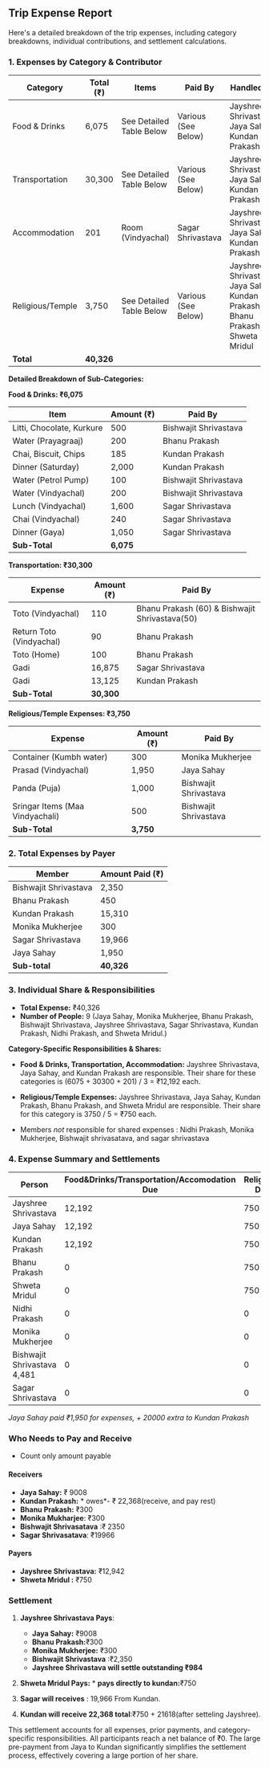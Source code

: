 ## Trip Expense Report

Here's a detailed breakdown of the trip expenses, including category breakdowns, individual contributions, and settlement calculations.

### **1. Expenses by Category & Contributor**

| Category         | Total (₹) | Items                                     | Paid By                                  | Handled By                                                        |
|-----------------|----------|------------------------------------------|-------------------------------------------|-------------------------------------------------------------------|
| Food & Drinks    | 6,075   | See Detailed Table Below                   | Various (See Below)                    | Jayshree Shrivastava, Jaya Sahay, Kundan Prakash               |
| Transportation   | 30,300  | See Detailed Table Below                   | Various (See Below)                    | Jayshree Shrivastava, Jaya Sahay, Kundan Prakash               |
| Accommodation    | 201      | Room (Vindyachal)                        | Sagar Shrivastava                      | Jayshree Shrivastava, Jaya Sahay, Kundan Prakash               |
| Religious/Temple | 3,750   | See Detailed Table Below                   | Various (See Below)                    | Jayshree Shrivastava, Jaya Sahay, Kundan Prakash, Bhanu Prakash, Shweta Mridul |
| **Total**       | **40,326**|                                          |                                           |                                                                   |

**Detailed Breakdown of Sub-Categories:**

**Food & Drinks: ₹6,075**

| Item                      | Amount (₹) | Paid By                  |
|---------------------------|------------|--------------------------|
| Litti, Chocolate, Kurkure | 500       | Bishwajit Shrivastava    |
| Water (Prayagraaj)        | 200       | Bhanu Prakash            |
| Chai, Biscuit, Chips      | 185       | Kundan Prakash           |
| Dinner (Saturday)         | 2,000     | Kundan Prakash           |
| Water (Petrol Pump)       | 100       | Bishwajit Shrivastava    |
| Water (Vindyachal)        | 200       | Bishwajit Shrivastava    |
| Lunch (Vindyachal)        | 1,600     | Sagar Shrivastava        |
| Chai (Vindyachal)         | 240       | Sagar Shrivastava        |
| Dinner (Gaya)             | 1,050     | Sagar Shrivastava        |
|   **Sub-Total**                    |   **6,075**          |         |

**Transportation: ₹30,300**

| Expense                    | Amount (₹) | Paid By                  |
|----------------------------|------------|--------------------------|
| Toto (Vindyachal)          | 110       | Bhanu Prakash (60) & Bishwajit Shrivastava(50)|
| Return Toto (Vindyachal)   | 90        | Bhanu Prakash            |
| Toto (Home)                | 100       | Bhanu Prakash            |
| Gadi                | 16,875    | Sagar Shrivastava        |
| Gadi              | 13,125    | Kundan Prakash           |
|      **Sub-Total**                 |     **30,300**       |           |

**Religious/Temple Expenses: ₹3,750**

| Expense                        | Amount (₹) | Paid By               |
|--------------------------------|------------|-----------------------|
| Container (Kumbh water)        | 300       | Monika Mukherjee      |
| Prasad (Vindyachal)            | 1,950     | Jaya Sahay            |
| Panda (Puja)                   | 1,000     | Bishwajit Shrivastava |
| Sringar Items (Maa Vindyachali)| 500       | Bishwajit Shrivastava |
|           **Sub-Total**              |     **3,750**      |        |

### **2. Total Expenses by Payer**

| Member               | Amount Paid (₹) |
|----------------------|-----------------|
| Bishwajit Shrivastava | 2,350          |
| Bhanu Prakash         | 450           |
| Kundan Prakash        | 15,310          |
| Monika Mukherjee      | 300             |
| Sagar Shrivastava     | 19,966          |
| Jaya Sahay            | 1,950          |
|        **Sub-total**              |       **40,326**      |       |



### **3. Individual Share & Responsibilities**

*   **Total Expense:** ₹40,326
*   **Number of People:** 9 (Jaya Sahay, Monika Mukherjee, Bhanu Prakash, Bishwajit Shrivastava, Jayshree Shrivastava, Sagar Shrivastava, Kundan Prakash, Nidhi Prakash, and Shweta Mridul.)

**Category-Specific Responsibilities & Shares:**

*   **Food & Drinks, Transportation, Accommodation:**  Jayshree Shrivastava, Jaya Sahay, and Kundan Prakash are responsible.  Their share for these categories is (6075 + 30300 + 201) / 3 = ₹12,192 each.

*   **Religious/Temple Expenses:** Jayshree Shrivastava, Jaya Sahay, Kundan Prakash, Bhanu Prakash, and Shweta Mridul are responsible. Their share for this category is 3750 / 5 = ₹750 each.

*   Members *not* responsible for shared expenses : Nidhi Prakash, Monika Mukherjee, Bishwajit shrivasatava, and sagar shrivastava

### **4. Expense Summary and Settlements**


| Person                  | Food&Drinks/Transportation/Accomodation Due | Religious. Due | Paid      | Lend| Borrow|Total Due |   Net   |
|-------------------------|------------------|---------|----------|----------|----------|----------|----------|
| Jayshree Shrivastava        | 12,192        | 750        | 0 |0|0    | 12,942    |  -12,942|  (Pays)
| Jaya Sahay                 | 12,192        | 750       | 1,950 |20000|0 | 12,942 | +9,008 | (Receives)
| Kundan Prakash             | 12,192       | 750       | 15,310 |0|20000 |12,942  |-22368|   (Receives)
| Bhanu Prakash              | 0          | 750      | 450    |0|0    |  750      |   +300|  (Receives)
| Shweta Mridul           | 0      |   750    |   0   | |0|0   750    | -750 | (Pays)
| Nidhi Prakash           |       0      |       0      |    |0|0    0  |      0     |       0     | (No Action)
| Monika Mukherjee    |   0        |   0       |  300 | 0    |0|0   |  +300|  (Receives)
| Bishwajit Shrivastava             4,481         |       0  |   0         |   2,350       |  |0|0     0        |   +2350     | (Receives)
| Sagar Shrivastava      |   0        |   0         | 19,966   |   |0|0  0      | +19966 |     (Receives)

*Jaya Sahay paid ₹1,950 for expenses, + 20000 extra to Kundan Prakash*

### **Who Needs to Pay and Receive**
- Count only amount payable

#### **Receivers**
* **Jaya Sahay:** ₹ 9008
* **Kundan Prakash:** * owes*- ₹ 22,368(receive, and pay rest)
* **Bhanu Prakash:** ₹300
* **Monika Mukharjee**: ₹300
* **Bishwajit Shrivasatava** :₹ 2350
* **Sagar Shrivasatava**: ₹19966

#### **Payers**

*   **Jayshree Shrivastava:** ₹12,942
* **Shweta Mridul :** ₹750

### **Settlement**
1.  **Jayshree Shrivastava Pays**:
    *  **Jaya Sahay:** ₹9008
    *  **Bhanu Prakash:**₹300
    * **Monika Mukherjee:** ₹300
	* **Bishwajit Shrivastava** :₹2,350
    *   **Jayshree Shrivastava will settle outstanding ₹984**
2.  **Shweta Mridul Pays:**
        * **pays directly to kundan:**₹750

3. **Sagar will receives** : 19,966 From Kundan.
4. **Kundan will receive 22,368 total**:₹750 + 21618(after setteling Jayshree).

This settlement accounts for all expenses, prior payments, and category-specific responsibilities. All participants reach a net balance of ₹0.  The large pre-payment from Jaya to Kundan significantly simplifies the settlement process, effectively covering a large portion of her share.
